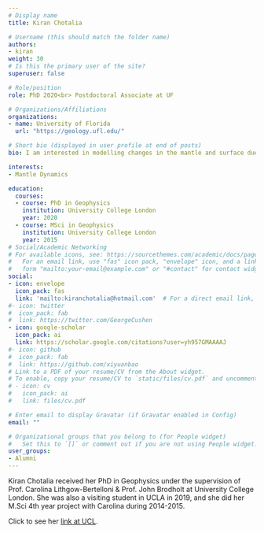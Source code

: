 ```yaml
---
# Display name
title: Kiran Chotalia

# Username (this should match the folder name)
authors:
- kiran
weight: 30
# Is this the primary user of the site?
superuser: false

# Role/position
role: PhD 2020<br> Postdoctoral Associate at UF

# Organizations/Affiliations
organizations:
- name: University of Florida
  url: "https://geology.ufl.edu/"

# Short bio (displayed in user profile at end of posts)
bio: I am interested in modelling changes in the mantle and surface due to the presence of water.

interests:
- Mantle Dynamics

education:
  courses:
  - course: PhD in Geophysics
    institution: University College London
    year: 2020
  - course: MSci in Geophysics
    institution: University College London
    year: 2015
# Social/Academic Networking
# For available icons, see: https://sourcethemes.com/academic/docs/page-builder/#icons
#   For an email link, use "fas" icon pack, "envelope" icon, and a link in the
#   form "mailto:your-email@example.com" or "#contact" for contact widget.
social:
- icon: envelope
  icon_pack: fas
  link: 'mailto:kiranchotalia@hotmail.com'  # For a direct email link, use "mailto:test@example.org".
#- icon: twitter
#  icon_pack: fab
#  link: https://twitter.com/GeorgeCushen
- icon: google-scholar
  icon_pack: ai
  link: https://scholar.google.com/citations?user=yh957GMAAAAJ
#- icon: github
#  icon_pack: fab
#  link: https://github.com/xiyuanbao
# Link to a PDF of your resume/CV from the About widget.
# To enable, copy your resume/CV to `static/files/cv.pdf` and uncomment the lines below.
# - icon: cv
#   icon_pack: ai
#   link: files/cv.pdf

# Enter email to display Gravatar (if Gravatar enabled in Config)
email: ""

# Organizational groups that you belong to (for People widget)
#   Set this to `[]` or comment out if you are not using People widget.
user_groups:
- Alumni
---
```


Kiran Chotalia received her PhD in Geophysics under the supervision of Prof. Carolina Lithgow-Bertelloni & Prof. John Brodholt at University College London. She was also a visiting student in UCLA in 2019, and she did her M.Sci 4th year project with Carolina during 2014-2015.

Click to see her [link at UCL](https://www.ucl.ac.uk/earth-sciences/people/research-students/kiran-chotalia). 

